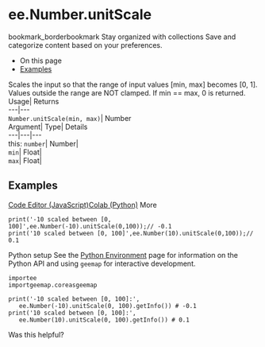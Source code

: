  
#  ee.Number.unitScale 
bookmark_borderbookmark Stay organized with collections  Save and categorize content based on your preferences.
  * On this page
  * [Examples](https://developers.google.com/earth-engine/apidocs/ee-number-unitscale#examples)


Scales the input so that the range of input values [min, max] becomes [0, 1]. Values outside the range are NOT clamped. If min == max, 0 is returned. 
Usage| Returns  
---|---  
`Number.unitScale(min, max)`| Number  
Argument| Type| Details  
---|---|---  
this: `number`| Number|   
`min`| Float|   
`max`| Float|   
## Examples
[Code Editor (JavaScript)](https://developers.google.com/earth-engine/apidocs/ee-number-unitscale#code-editor-javascript-sample)[Colab (Python)](https://developers.google.com/earth-engine/apidocs/ee-number-unitscale#colab-python-sample) More
```
print('-10 scaled between [0, 100]',ee.Number(-10).unitScale(0,100));// -0.1
print('10 scaled between [0, 100]',ee.Number(10).unitScale(0,100));// 0.1
```
Python setup
See the [ Python Environment](https://developers.google.com/earth-engine/guides/python_install) page for information on the Python API and using `geemap` for interactive development.
```
importee
importgeemap.coreasgeemap
```
```
print('-10 scaled between [0, 100]:',
   ee.Number(-10).unitScale(0, 100).getInfo()) # -0.1
print('10 scaled between [0, 100]:',
   ee.Number(10).unitScale(0, 100).getInfo()) # 0.1
```

Was this helpful?
